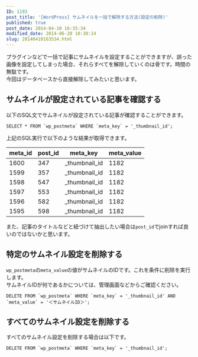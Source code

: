 ```yaml
---
ID: 1193
post_title: '[WordPress] サムネイルを一括で解除する方法(設定の削除)'
published: true
post_date: 2014-04-10 16:35:34
modified_date: 2014-06-20 10:30:14
slug: 20140410163534.html
---
```

<p>プラグインなどで一括で記事にサムネイルを設定することができますが、誤った画像を設定してしまった場合、それらすべてを解除していくのは骨です。時間の無駄です。<br />
今回はデータベースから直接解除してみたいと思います。<br />
<!--more--></p>
<h2>サムネイルが設定されている記事を確認する</h2>
<p>以下のSQL文でサムネイルが設定されている記事が確認することができます。</p>
<pre><code class="language-sql">SELECT * FROM `wp_postmeta` WHERE `meta_key` = '_thumbnail_id';
</code></pre>
<p>上記のSQL実行で以下のような結果が取得できます。</p>
<table class="table table-bordered">
<thead>
<tr>
<th>meta_id</th>
<th>post_id</th>
<th>meta_key</th>
<th>meta_value</th>
</tr>
</thead>
<tbody>
<tr>
<td>1600</td>
<td>347</td>
<td>_thumbnail_id</td>
<td>1182</td>
</tr>
<tr>
<td>1599</td>
<td>357</td>
<td>_thumbnail_id</td>
<td>1182</td>
</tr>
<tr>
<td>1598</td>
<td>547</td>
<td>_thumbnail_id</td>
<td>1182</td>
</tr>
<tr>
<td>1597</td>
<td>553</td>
<td>_thumbnail_id</td>
<td>1182</td>
</tr>
<tr>
<td>1596</td>
<td>582</td>
<td>_thumbnail_id</td>
<td>1182</td>
</tr>
<tr>
<td>1595</td>
<td>598</td>
<td>_thumbnail_id</td>
<td>1182</td>
</tr>
</tbody>
</table>
<p>また、記事のタイトルなどと紐づけて抽出したい場合は<code>post_id</code>でjoinすれば良いのではないかと思います。</p>
<h2>特定のサムネイル設定を削除する</h2>
<p><code>wp_postmeta</code>の<code>meta_value</code>の値がサムネイルのIDです。これを条件に削除を実行します。<br />
サムネイルIDが何であるかについては、管理画面などからご確認ください。</p>
<pre><code class="language-sql">DELETE FROM `wp_postmeta` WHERE `meta_key` = '_thumbnail_id' AND `meta_value` = '＜サムネイルID＞';
</code></pre>
<h2>すべてのサムネイル設定を削除する</h2>
<p>すべてのサムネイル設定を削除する場合は以下です。</p>
<pre><code class="language-sql">DELETE FROM `wp_postmeta` WHERE `meta_key` = '_thumbnail_id';
</code></pre>